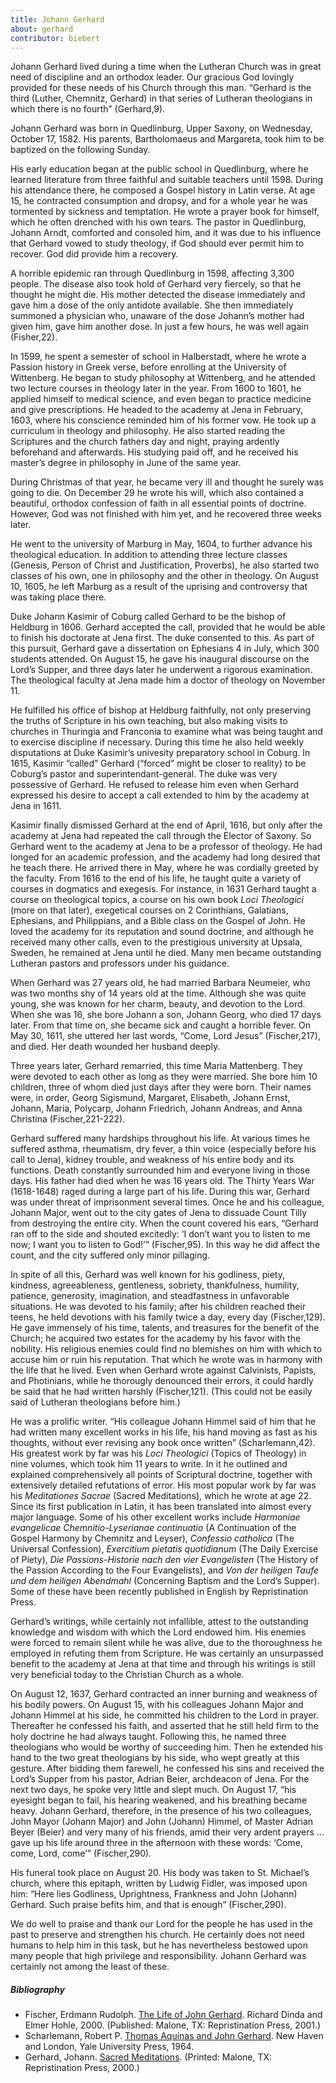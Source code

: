 ```yaml
---
title: Johann Gerhard
about: gerhard
contributor: biebert
---
```


Johann Gerhard lived during a time when the Lutheran Church was in great need of discipline and an orthodox leader. Our gracious God lovingly provided for these needs of his Church through this man. “Gerhard is the third (Luther, Chemnitz, Gerhard) in that series of Lutheran theologians in which there is no fourth” (Gerhard,9).

Johann Gerhard was born in Quedlinburg, Upper Saxony, on Wednesday, October 17, 1582. His parents, Bartholomaeus and Margareta, took him to be baptized on the following Sunday.

His early education began at the public school in Quedlinburg, where he learned literature from three faithful and suitable teachers until 1598. During his attendance there, he composed a Gospel history in Latin verse. At age 15, he contracted consumption and dropsy, and for a whole year he was tormented by sickness and temptation. He wrote a prayer book for himself, which he often drenched with his own tears. The pastor in Quedlinburg, Johann Arndt, comforted and consoled him, and it was due to his influence that Gerhard vowed to study theology, if God should ever permit him to recover. God did provide him a recovery.

A horrible epidemic ran through Quedlinburg in 1598, affecting 3,300 people. The disease also took hold of Gerhard very fiercely, so that he thought he might die. His mother detected the disease immediately and gave him a dose of the only antidote available. She then immediately summoned a physician who, unaware of the dose Johann’s mother had given him, gave him another dose. In just a few hours, he was well again (Fisher,22).

In 1599, he spent a semester of school in Halberstadt, where he wrote a Passion history in Greek verse, before enrolling at the University of Wittenberg. He began to study philosophy at Wittenberg, and he attended two lecture courses in theology later in the year. From 1600 to 1601, he applied himself to medical science, and even began to practice medicine and give prescriptions. He headed to the academy at Jena in February, 1603, where his conscience reminded him of his former vow. He took up a curriculum in theology and philosophy. He also started reading the Scriptures and the church fathers day and night, praying ardently beforehand and afterwards. His studying paid off, and he received his master’s degree in philosophy in June of the same year.

During Christmas of that year, he became very ill and thought he surely was going to die. On December 29 he wrote his will, which also contained a beautiful, orthodox confession of faith in all essential points of doctrine. However, God was not finished with him yet, and he recovered three weeks later.

He went to the university of Marburg in May, 1604, to further advance his theological education. In addition to attending three lecture classes (Genesis, Person of Christ and Justification, Proverbs), he also started two classes of his own, one in philosophy and the other in theology. On August 10, 1605, he left Marburg as a result of the uprising and controversy that was taking place there.

Duke Johann Kasimir of Coburg called Gerhard to be the bishop of Heldburg in 1606. Gerhard accepted the call, provided that he would be able to finish his doctorate at Jena first. The duke consented to this. As part of this pursuit, Gerhard gave a dissertation on Ephesians 4 in July, which 300 students attended. On August 15, he gave his inaugural discourse on the Lord’s Supper, and three days later he underwent a rigorous examination. The theological faculty at Jena made him a doctor of theology on November 11.

He fulfilled his office of bishop at Heldburg faithfully, not only preserving the truths of Scripture in his own teaching, but also making visits to churches in Thuringia and Franconia to examine what was being taught and to exercise discipline if necessary. During this time he also held weekly disputations at Duke Kasimir’s univesity preparatory school in Coburg. In 1615, Kasimir “called” Gerhard (“forced” might be closer to reality) to be Coburg’s pastor and superintendant-general. The duke was very possessive of Gerhard. He refused to release him even when Gerhard expressed his desire to accept a call extended to him by the academy at Jena in 1611.

Kasimir finally dismissed Gerhard at the end of April, 1616, but only after the academy at Jena had repeated the call through the Elector of Saxony. So Gerhard went to the academy at Jena to be a professor of theology. He had longed for an academic profession, and the academy had long desired that he teach there. He arrived there in May, where he was cordially greeted by the faculty. From 1616 to the end of his life, he taught quite a variety of courses in dogmatics and exegesis. For instance, in 1631 Gerhard taught a course on theological topics, a course on his own book <i>Loci Theologici</i> (more on that later), exegetical courses on 2 Corinthians, Galatians, Ephesians, and Philippians, and a Bible class on the Gospel of John. He loved the academy for its reputation and sound doctrine, and although he received many other calls, even to the prestigious university at Upsala, Sweden, he remained at Jena until he died. Many men became outstanding Lutheran pastors and professors under his guidance.

When Gerhard was 27 years old, he had married Barbara Neumeier, who was two months shy of 14 years old at the time. Although she was quite young, she was known for her charm, beauty, and devotion to the Lord. When she was 16, she bore Johann a son, Johann Georg, who died 17 days later. From that time on, she became sick and caught a horrible fever. On May 30, 1611, she uttered her last words, “Come, Lord Jesus” (Fischer,217), and died. Her death wounded her husband deeply.

Three years later, Gerhard remarried, this time Maria Mattenberg. They were devoted to each other as long as they were married. She bore him 10 children, three of whom died just days after they were born. Their names were, in order, Georg Sigismund, Margaret, Elisabeth, Johann Ernst, Johann, Maria, Polycarp, Johann Friedrich, Johann Andreas, and Anna Christina (Fischer,221-222).

Gerhard suffered many hardships throughout his life. At various times he suffered asthma, rheumatism, dry fever, a thin voice (especially before his call to Jena), kidney trouble, and weakness of his entire body and its functions. Death constantly surrounded him and everyone living in those days. His father had died when he was 16 years old. The Thirty Years War (1618-1648) raged during a large part of his life. During this war, Gerhard was under threat of imprisonment several times. Once he and his colleague, Johann Major, went out to the city gates of Jena to dissuade Count Tilly from destroying the entire city. When the count covered his ears, “Gerhard ran off to the side and shouted excitedly: ‘I don’t want you to listen to me now; I want you to listen to God!’” (Fischer,95). In this way he did affect the count, and the city suffered only minor pillaging.

In spite of all this, Gerhard was well known for his godliness, piety, kindness, agreeableness, gentleness, sobriety, thankfulness, humility, patience, generosity, imagination, and steadfastness in unfavorable situations. He was devoted to his family; after his children reached their teens, he held devotions with his family twice a day, every day (Fischer,129). He gave immensely of his time, talents, and treasures for the benefit of the Church; he acquired two estates for the academy by his favor with the nobility. His religious enemies could find no blemishes on him with which to accuse him or ruin his reputation. That which he wrote was in harmony with the life that he lived. Even when Gerhard wrote against Calvinists, Papists, and Photinians, while he thorougly denounced their errors, it could hardly be said that he had written harshly (Fischer,121). (This could not be easily said of Lutheran theologians before him.)

He was a prolific writer. “His colleague Johann Himmel said of him that he had written many excellent works in his life, his hand moving as fast as his thoughts, without ever revising any book once written” (Scharlemann,42). His greatest work by far was his <i>Loci Theologici</i> (Topics of Theology) in nine volumes, which took him 11 years to write. In it he outlined and explained comprehensively all points of Scriptural doctrine, together with extensively detailed refutations of error. His most popular work by far was his <i>Meditationes Sacrae</i> (Sacred Meditations), which he wrote at age 22. Since its first publication in Latin, it has been translated into almost every major language. Some of his other excellent works include <i>Harmoniae evangelicae Chemnitio-Lyserianae continuatio</i> (A Continuation of the Gospel Harmony by Chemnitz and Leyser), <i>Confessio catholica</i> (The Universal Confession), <i>Exercitium pietatis quotidianum</i> (The Daily Exercise of Piety), <i>Die Passions-Historie nach den vier Evangelisten</i> (The History of the Passion According to the Four Evangelists), and <i>Von der heiligen Taufe und dem heiligen Abendmahl</i> (Concerning Baptism and the Lord’s Supper). Some of these have been recently published in English by Repristination Press.

Gerhard’s writings, while certainly not infallible, attest to the outstanding knowledge and wisdom with which the Lord endowed him. His enemies were forced to remain silent while he was alive, due to the thoroughness he employed in refuting them from Scripture. He was certainly an unsurpassed benefit to the academy at Jena at that time and through his writings is still very beneficial today to the Christian Church as a whole.

On August 12, 1637, Gerhard contracted an inner burning and weakness of his bodily powers. On August 15, with his colleagues Johann Major and Johann Himmel at his side, he committed his children to the Lord in prayer. Thereafter he confessed his faith, and asserted that he still held firm to the holy doctrine he had always taught. Following this, he named three theologians who would be worthy of succeeding him. Then he extended his hand to the two great theologians by his side, who wept greatly at this gesture. After bidding them farewell, he confessed his sins and received the Lord’s Supper from his pastor, Adrian Beier, archdeacon of Jena. For the next two days, he spoke very little and slept much. On August 17, “his eyesight began to fail, his hearing weakened, and his breathing became heavy. Johann Gerhard, therefore, in the presence of his two colleagues, John Mayor (Johann Major) and John (Johann) Himmel, of Master Adrian Beyer (Beier) and very many of his friends, amid their very ardent prayers … gave up his life around three in the afternoon with these words: ‘Come, come, Lord, come’” (Fischer,290).

His funeral took place on August 20. His body was taken to St. Michael’s church, where this epitaph, written by Ludwig Fidler, was imposed upon him: “Here lies Godliness, Uprightness, Frankness and John (Johann) Gerhard. Such praise befits him, and that is enough” (Fischer,290).

We do well to praise and thank our Lord for the people he has used in the past to preserve and strengthen his church. He certainly does not need humans to help him in this task, but he has nevertheless bestowed upon many people that high privilege and responsibility. Johann Gerhard was certainly not among the least of these.

<h5 class="preface-header">Bibliography</h5>

<ul>
<li>Fischer, Erdmann Rudolph. <u>The Life of John Gerhard</u>. Richard Dinda and Elmer Hohle, 2000. (Published: Malone, TX: Repristination Press, 2001.)
<li>Scharlemann, Robert P. <u>Thomas Aquinas and John Gerhard</u>. New Haven and London, Yale University Press, 1964.
<li>Gerhard, Johann. <u>Sacred Meditations</u>. (Printed: Malone, TX: Repristination Press, 2000.)
</ul>